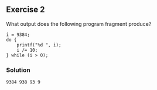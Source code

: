 ## Exercise 2
What output does the following program fragment produce?
```
i = 9384;
do {
    printf("%d ", i);
    i /= 10;
} while (i > 0);
```

### Solution
`9384 938 93 9`